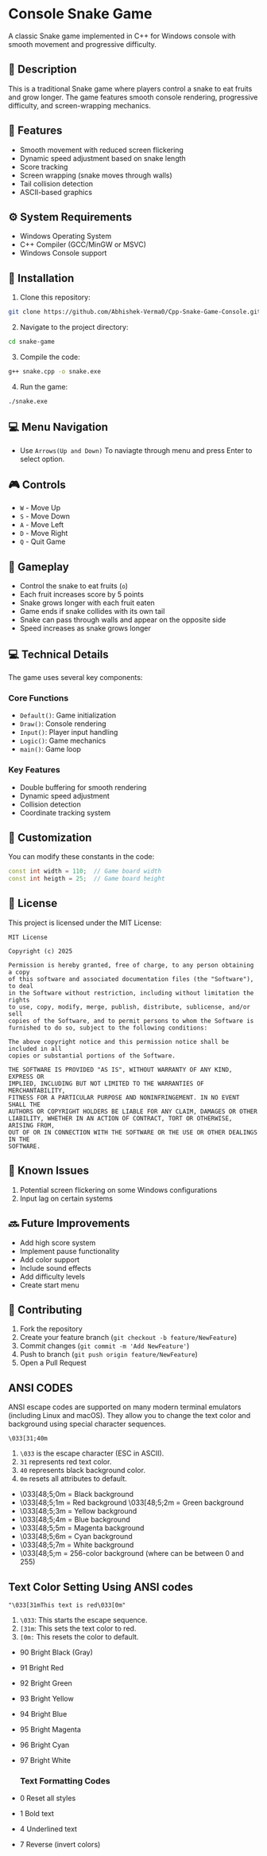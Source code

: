 # Console Snake Game

A classic Snake game implemented in C++ for Windows console with smooth movement and progressive difficulty.

## 📝 Description

This is a traditional Snake game where players control a snake to eat fruits and grow longer. The game features smooth console rendering, progressive difficulty, and screen-wrapping mechanics.

## 🌟 Features

- Smooth movement with reduced screen flickering
- Dynamic speed adjustment based on snake length
- Score tracking
- Screen wrapping (snake moves through walls)
- Tail collision detection
- ASCII-based graphics

## ⚙️ System Requirements

- Windows Operating System
- C++ Compiler (GCC/MinGW or MSVC)
- Windows Console support

## 🚀 Installation

1. Clone this repository:
```bash
git clone https://github.com/Abhishek-Verma0/Cpp-Snake-Game-Console.git
```

2. Navigate to the project directory:
```bash
cd snake-game
```

3. Compile the code:
```bash
g++ snake.cpp -o snake.exe
```

4. Run the game:
```bash
./snake.exe
```
## 💻 Menu Navigation
 - Use `Arrows(Up and Down)` To naviagte through menu and press Enter to select option.
## 🎮 Controls

- `W` - Move Up
- `S` - Move Down
- `A` - Move Left
- `D` - Move Right
- `Q` - Quit Game

## 🎯 Gameplay

- Control the snake to eat fruits (`o`)
- Each fruit increases score by 5 points
- Snake grows longer with each fruit eaten
- Game ends if snake collides with its own tail
- Snake can pass through walls and appear on the opposite side
- Speed increases as snake grows longer

## 💻 Technical Details

The game uses several key components:

### Core Functions
- `Default()`: Game initialization
- `Draw()`: Console rendering
- `Input()`: Player input handling
- `Logic()`: Game mechanics
- `main()`: Game loop

### Key Features
- Double buffering for smooth rendering
- Dynamic speed adjustment
- Collision detection
- Coordinate tracking system

## 🔧 Customization

You can modify these constants in the code:
```cpp
const int width = 110;  // Game board width
const int heigth = 25;  // Game board height
```

## 📄 License

This project is licensed under the MIT License:

```
MIT License

Copyright (c) 2025

Permission is hereby granted, free of charge, to any person obtaining a copy
of this software and associated documentation files (the "Software"), to deal
in the Software without restriction, including without limitation the rights
to use, copy, modify, merge, publish, distribute, sublicense, and/or sell
copies of the Software, and to permit persons to whom the Software is
furnished to do so, subject to the following conditions:

The above copyright notice and this permission notice shall be included in all
copies or substantial portions of the Software.

THE SOFTWARE IS PROVIDED "AS IS", WITHOUT WARRANTY OF ANY KIND, EXPRESS OR
IMPLIED, INCLUDING BUT NOT LIMITED TO THE WARRANTIES OF MERCHANTABILITY,
FITNESS FOR A PARTICULAR PURPOSE AND NONINFRINGEMENT. IN NO EVENT SHALL THE
AUTHORS OR COPYRIGHT HOLDERS BE LIABLE FOR ANY CLAIM, DAMAGES OR OTHER
LIABILITY, WHETHER IN AN ACTION OF CONTRACT, TORT OR OTHERWISE, ARISING FROM,
OUT OF OR IN CONNECTION WITH THE SOFTWARE OR THE USE OR OTHER DEALINGS IN THE
SOFTWARE.
```

## 🐛 Known Issues

1. Potential screen flickering on some Windows configurations
2. Input lag on certain systems

## 🔜 Future Improvements

- Add high score system
- Implement pause functionality
- Add color support
- Include sound effects
- Add difficulty levels
- Create start menu

## 🤝 Contributing

1. Fork the repository
2. Create your feature branch (`git checkout -b feature/NewFeature`)
3. Commit changes (`git commit -m 'Add NewFeature'`)
4. Push to branch (`git push origin feature/NewFeature`)
5. Open a Pull Request



## ANSI CODES
ANSI escape codes are supported on many modern terminal emulators (including Linux and macOS). They allow you to change the text color and background using special character sequences.

    \033[31;40m
1.  `\033` is the escape character (ESC in ASCII).
2. `31` represents red text color.
3. `40` represents black background color.
4. `0m` resets all attributes to default.

- \033[48;5;0m = Black background
- \033[48;5;1m = Red background
\033[48;5;2m = Green background
- \033[48;5;3m = Yellow background
- \033[48;5;4m = Blue background
- \033[48;5;5m = Magenta background
- \033[48;5;6m = Cyan background
- \033[48;5;7m = White background
- \033[48;5;<number>m = 256-color background (where <number> can be between 0 and 255)



## Text Color Setting Using ANSI codes

    "\033[31mThis text is red\033[0m"

1. `\033`: This starts the escape sequence.
2. `[31m`: This sets the text color to red.
3. `[0m:` This resets the color to default.


- 90	Bright Black (Gray)
- 91	Bright Red
- 92	Bright Green
- 93	Bright Yellow
- 94	Bright Blue
- 95	Bright Magenta
- 96	Bright Cyan
- 97	Bright White



  ### Text  Formatting Codes
- 0	Reset all styles
- 1	Bold text
- 4	Underlined text
- 7	Reverse (invert colors)